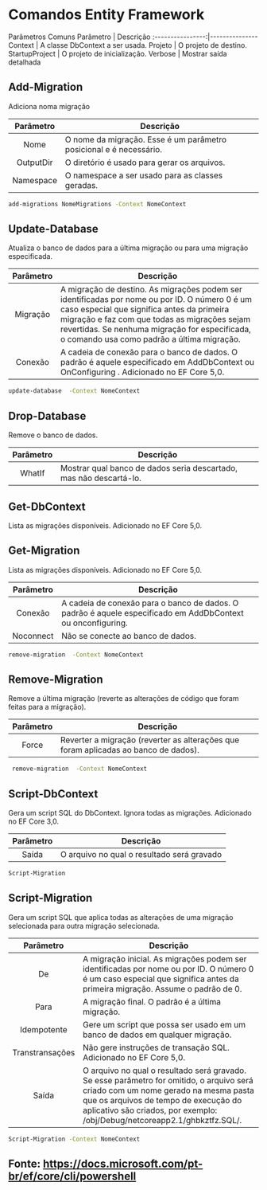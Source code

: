 # Comandos Entity Framework

 Parâmetros Comuns
   Parâmetro       |  Descrição
 :----------------:|---------------
  Context         | A classe DbContext a ser usada. 
  Projeto         | O projeto de destino. 
  StartupProject  | O projeto de inicialização.
  Verbose         | Mostrar saída detalhada
 
 ## Add-Migration
  Adiciona noma migração
  
  Parâmetro       |  Descrição
 :---------------:|---------------
 Nome            | O nome da migração. Esse é um parâmetro posicional e é necessário.
 OutputDir       | O diretório é usado para gerar os arquivos.
 Namespace       | O namespace a ser usado para as classes geradas. 
 
```sh
add-migrations NomeMigrations -Context NomeContext
``` 

 ## Update-Database
Atualiza o banco de dados para a última migração ou para uma migração especificada. 
  
   Parâmetro      |  Descrição
 :---------------:|---------------
 Migração        |	A migração de destino. As migrações podem ser identificadas por nome ou por ID. O número 0 é um caso especial que significa antes da primeira migração e faz com que todas as migrações sejam revertidas. Se nenhuma migração for especificada, o comando usa como padrão a última migração.
Conexão          |	A cadeia de conexão para o banco de dados. O padrão é aquele especificado em AddDbContext ou OnConfiguring . Adicionado no EF Core 5,0.
 
 ```sh
update-database  -Context NomeContext
``` 
 
 ## Drop-Database
 Remove o banco de dados.
 
   Parâmetro      |  Descrição
 :---------------:|---------------
 WhatIf          |	Mostrar qual banco de dados seria descartado, mas não descartá-lo.
 
 ## Get-DbContext
 Lista as migrações disponíveis. Adicionado no EF Core 5,0.

 ## Get-Migration
 Lista as migrações disponíveis. Adicionado no EF Core 5,0.
 
  Parâmetro       |  Descrição
 :---------------:|---------------
 Conexão          |	A cadeia de conexão para o banco de dados. O padrão é aquele especificado em AddDbContext ou onconfiguring.
 Noconnect	      |Não se conecte ao banco de dados.

  ```sh
 remove-migration  -Context NomeContext
```
 ## Remove-Migration
 Remove a última migração (reverte as alterações de código que foram feitas para a migração).
 
   Parâmetro      |  Descrição
 :---------------:|---------------
  Force           | Reverter a migração (reverter as alterações que foram aplicadas ao banco de dados). 

```sh
 remove-migration  -Context NomeContext
```
 
 ## Script-DbContext
 Gera um script SQL do DbContext. Ignora todas as migrações. Adicionado no EF Core 3,0.
 
   Parâmetro       |  Descrição
 :----------------:|---------------
   Saída           |	O arquivo no qual o resultado será gravado
 
  ```sh
 Script-Migration 
```
 
 ## Script-Migration
 Gera um script SQL que aplica todas as alterações de uma migração selecionada para outra migração selecionada.
 
   Parâmetro     |  Descrição
 :---------------:|---------------
  De              |	A migração inicial. As migrações podem ser identificadas por nome ou por ID. O número 0 é um caso especial que significa antes da primeira migração. Assume o padrão de 0.
 Para             |	A migração final. O padrão é a última migração.
 Idempotente	  | Gere um script que possa ser usado em um banco de dados em qualquer migração.
 Transtransações  |	Não gere instruções de transação SQL. Adicionado no EF Core 5,0.
 Saída            |	O arquivo no qual o resultado será gravado. Se esse parâmetro for omitido, o arquivo será criado com um nome gerado na mesma pasta que os arquivos de tempo de execução do aplicativo são criados, por exemplo: /obj/Debug/netcoreapp2.1/ghbkztfz.SQL/.
 
 ```sh
 Script-Migration -Context NomeContext
```
## Fonte: https://docs.microsoft.com/pt-br/ef/core/cli/powershell
 
 
 
 
 
 

